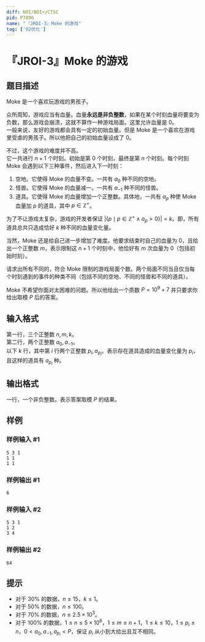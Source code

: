 ```yaml
---
diff: NOI/NOI+/CTSC
pid: P7896
name: "『JROI-3』Moke 的游戏"
tag: ['O2优化']
---
```

# 『JROI-3』Moke 的游戏
## 题目描述

Moke 是一个喜欢玩游戏的男孩子。

众所周知，游戏应当有血量。血量**永远是非负整数**，如果在某个时刻血量将要变为负数，那么游戏会崩溃，这就不算作一种游戏局面。这里允许血量是 $0$。  
一般来说，友好的游戏都会具有一定的初始血量。但是 Moke 是一个喜欢在游戏里受虐的男孩子。所以他把自己的初始血量设成了 $0$。

不过，这个游戏的难度并不高。  
它一共进行 $n+1$ 个时刻。初始是第 $0$ 个时刻，最终是第 $n$ 个时刻。每个时刻 Moke 会遇到以下三种事件，然后进入下一时刻：

 1. 空地。它使得 Moke 的血量不变。一共有 $a_0$ 种不同的空地。
 2. 怪兽。它使得 Moke 的血量减一。一共有 $a_{-1}$ 种不同的怪兽。
 3. 道具。它使得 Moke 的血量增加一个正整数。具体地，一共有 $a_p$ 种使 Moke 血量加 $p$ 的道具，其中 $p \in \mathbb Z^+$。

为了不让游戏太复杂，游戏的开发者保证 $\big|\{p \mid p \in \mathbb Z^+ \land a_p > 0\}\big|=k$。即，所有道具总共只造成恰好 $k$ 种不同的血量变化量。

当然，Moke 还是给自己进一步增加了难度。他要求结束时自己的血量为 $0$，且给出一个正整数 $m$，表示限制这 $n+1$ 个时刻中，他恰好有 $m$ 次血量为 $0$（包括初始时刻）。

请求出所有不同的，符合 Moke 限制的游戏局面个数。两个局面不同当且仅当每个时刻遇到的事件的种类不同（包括不同的空地、不同的怪兽和不同的道具）。  

Moke 不希望你面对太困难的问题。所以他给出一个质数 $P=10^9+7$ 并只要求你给出取模 $P$ 后的答案。
## 输入格式

第一行，三个正整数 $n,m,k$。  
第二行，两个正整数 $a_0,a_{-1}$。  
以下 $k$ 行，其中第 $i$ 行两个正整数 $p_i,a_{p_i}$。表示存在道具造成的血量变化量为 $p_i$，且这样的道具有 $a_{p_i}$ 种。
## 输出格式

一行，一个非负整数。表示答案取模 $P$ 的结果。
## 样例

### 样例输入 #1
```
5 3 1
1 1
1 1
```
### 样例输出 #1
```
6
```
### 样例输入 #2
```
5 3 1
1 2
3 4
```
### 样例输出 #2
```
64
```
## 提示

- 对于 $30\%$ 的数据，$n \le 15$，$k \le 1$。  
- 对于 $50\%$ 的数据，$n \le 100$。  
- 对于 $70\%$ 的数据，$n \le 2.5 \times 10^3$。  
- 对于 $100\%$ 的数据，$1 \le n \le 5 \times 10^6$，$1 \le m \le n + 1$，$1 \le k \le 10$，$1 \le p_i \le n$，$0 < a_0,a_{-1},a_{p_i} < P$，保证 $p_i$ 从小到大给出且互不相同。
